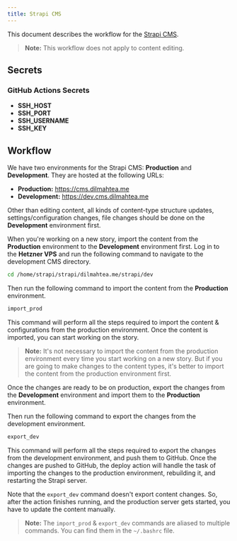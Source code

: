 ```yaml
---
title: Strapi CMS
---
```


This document describes the workflow for the [Strapi CMS](https://cms.dilmahtea.me).

> **Note:** This workflow does not apply to content editing.

## Secrets

### GitHub Actions Secrets

- **SSH_HOST**
- **SSH_PORT**
- **SSH_USERNAME**
- **SSH_KEY**

## Workflow

We have two environments for the Strapi CMS: **Production** and **Development**. They are hosted at the following URLs:

- **Production:** https://cms.dilmahtea.me
- **Development:** https://dev.cms.dilmahtea.me

Other than editing content, all kinds of content-type structure updates, settings/configuration changes, file changes should be done on the **Development** environment first.

When you're working on a new story, import the content from the **Production** environment to the **Development** environment first. Log in to the **Hetzner VPS** and run the following command to navigate to the development CMS directory.

```bash
cd /home/strapi/strapi/dilmahtea.me/strapi/dev
```

Then run the following command to import the content from the **Production** environment.

```bash
import_prod
```

This command will perform all the steps required to import the content & configurations from the production environment. Once the content is imported, you can start working on the story.

> **Note:** It's not necessary to import the content from the production environment every time you start working on a new story. But if you are going to make changes to the content types, it's better to import the content from the production environment first.

Once the changes are ready to be on production, export the changes from the **Development** environment and import them to the **Production** environment.

Then run the following command to export the changes from the development environment.

```bash
export_dev
```

This command will perform all the steps required to export the changes from the development environment, and push them to GitHub. Once the changes are pushed to GitHub, the deploy action will handle the task of importing the changes to the production environment, rebuilding it, and restarting the Strapi server.

Note that the `export_dev` command doesn't export content changes. So, after the action finishes running, and the production server gets started, you have to update the content manually.

> **Note:** The `import_prod` & `export_dev` commands are aliased to multiple commands. You can find them in the `~/.bashrc` file.
